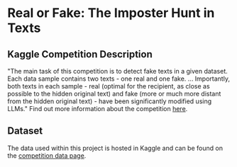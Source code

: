 # Real or Fake: The Imposter Hunt in Texts

## Kaggle Competition Description
"The main task of this competition is to detect fake texts in a given dataset. Each data sample contains two texts - one real and one fake. ... Importantly, both texts in each sample - real (optimal for the recipient, as close as possible to the hidden original text) and fake (more or much more distant from the hidden original text) - have been significantly modified using LLMs." Find out more information about the competition [here](https://www.kaggle.com/competitions/fake-or-real-the-impostor-hunt/overview).

## Dataset
The data used within this project is hosted in Kaggle and can be found on the [competition data page](https://www.kaggle.com/competitions/fake-or-real-the-impostor-hunt/data).
